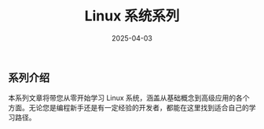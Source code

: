 ﻿---
title: "Linux 系统系列"
description: "Linux 系统系列"
date: 2025-04-03
weight: 3
slug: "linux-series"
categories:
    - linux
---

## 系列介绍

本系列文章将带您从零开始学习 Linux 系统，涵盖从基础概念到高级应用的各个方面。无论您是编程新手还是有一定经验的开发者，都能在这里找到适合自己的学习路径。


